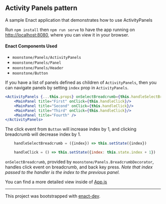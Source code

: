 ## Activity Panels pattern

A sample Enact application that demonstrates how to use ActivityPanels

Run `npm install` then `npm run serve` to have the app running on [http://localhost:8080](http://localhost:8080), where you can view it in your browser.

#### Enact Components Used
- `moonstone/Panels/ActivityPanels`
- `moonstone/Panels/Panel`
- `moonstone/Panels/Header`
- `moonstone/Button`

If you have a list of panels defined as children of `ActivityPanels`, then you can navigate panels
by setting `index` prop in `ActivityPanels`.

```jsx
<ActivityPanels {...this.props} onSelectBreadcrumb={this.handleSelectBreadcrumb} index={this.state.index}>
	<MainPanel title="First" onClick={this.handleClick}/>
	<MainPanel title="Second" onClick={this.handleClick}/>
	<MainPanel title="Third" onClick={this.handleClick}/>
	<MainPanel title="Fourth" />
</ActivityPanels>
```

The click event from `Button` will increase index by 1, and clicking breadcrumb will decrease index by 1.

```javascript
	handleSelectBreadcrumb = ({index}) => this.setState({index})

	handleClick = () => this.setState({index: this.state.index + 1})
```

`onSelectBreadcrumb`, provided by `moonstone/Panels.BreadcrumbDecorator`, handles click event on
breadcrumb, and back key press.
*Note that index passed to the handler is the index to the previous panel.*

You can find a more detailed view inside of [App.js](src/App/App.js)

---

This project was bootstrapped with [enact-dev](https://github.com/enyojs/enact-dev).
